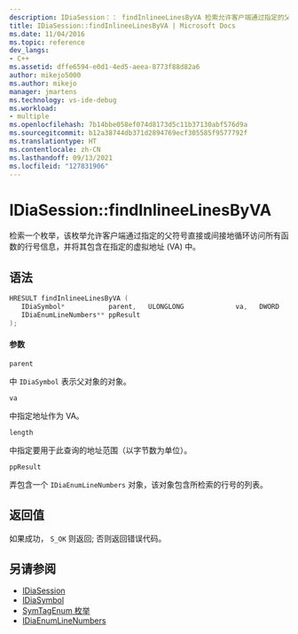 ```yaml
---
description: IDiaSession：： findInlineeLinesByVA 检索允许客户端通过指定的父符号直接或间接地循环访问所有函数的行号信息的枚举，并将其包含在指定的虚拟地址 (VA) 中。
title: IDiaSession::findInlineeLinesByVA | Microsoft Docs
ms.date: 11/04/2016
ms.topic: reference
dev_langs:
- C++
ms.assetid: dffe6594-e0d1-4ed5-aeea-8773f88d82a6
author: mikejo5000
ms.author: mikejo
manager: jmartens
ms.technology: vs-ide-debug
ms.workload:
- multiple
ms.openlocfilehash: 7b14bbe058ef074d8173d5c11b37130abf576d9a
ms.sourcegitcommit: b12a38744db371d2894769ecf305585f9577792f
ms.translationtype: HT
ms.contentlocale: zh-CN
ms.lasthandoff: 09/13/2021
ms.locfileid: "127831906"
---
```

# <a name="idiasessionfindinlineelinesbyva"></a>IDiaSession::findInlineeLinesByVA
检索一个枚举，该枚举允许客户端通过指定的父符号直接或间接地循环访问所有函数的行号信息，并将其包含在指定的虚拟地址 (VA) 中。

## <a name="syntax"></a>语法

```C++
HRESULT findInlineeLinesByVA ( 
   IDiaSymbol*           parent,   ULONGLONG             va,   DWORD                 length,
   IDiaEnumLineNumbers** ppResult
);
```

#### <a name="parameters"></a>参数
 `parent`

中 `IDiaSymbol` 表示父对象的对象。

 `va`

中指定地址作为 VA。

 `length`

中指定要用于此查询的地址范围（以字节数为单位）。

 `ppResult`

弄包含一个 `IDiaEnumLineNumbers` 对象，该对象包含所检索的行号的列表。

## <a name="return-value"></a>返回值
 如果成功， `S_OK` 则返回; 否则返回错误代码。

## <a name="see-also"></a>另请参阅
- [IDiaSession](../../debugger/debug-interface-access/idiasession.md)
- [IDiaSymbol](../../debugger/debug-interface-access/idiasymbol.md)
- [SymTagEnum 枚举](../../debugger/debug-interface-access/symtagenum.md)
- [IDiaEnumLineNumbers](../../debugger/debug-interface-access/idiaenumlinenumbers.md)
